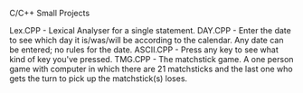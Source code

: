 C/C++ Small Projects

Lex.CPP   - Lexical Analyser for a single statement.
DAY.CPP   - Enter the date to see which day it is/was/will be according to the calendar. Any date can be entered; no rules for the date.
ASCII.CPP - Press any key to see what kind of key you've pressed.
TMG.CPP   - The matchstick game. A one person game with computer in which there are 21 matchsticks and the last one who gets the turn to pick up the matchstick(s) loses.
